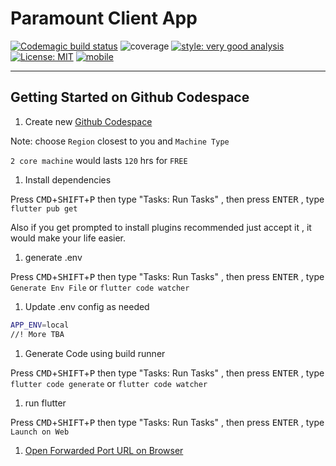 # Paramount Client App

[![Codemagic build status](https://api.codemagic.io/apps/640a51e16d467a62ed0ba98b/640a51e16d467a62ed0ba98a/status_badge.svg)](https://codemagic.io/apps/640a51e16d467a62ed0ba98b/640a51e16d467a62ed0ba98a/latest_build)
![coverage][coverage_badge]
[![style: very good analysis][very_good_analysis_badge]][very_good_analysis_link]
[![License: MIT][license_badge]][license_link]
[![mobile](https://github.com/kelvin-273o15/paramount-client/actions/workflows/main.yaml/badge.svg)](https://github.com/kelvin-273o15/paramount-client/actions/workflows/main.yaml)


---

## Getting Started on Github Codespace

1. Create new [Github Codespace](https://github.com/codespaces/new?hide_repo_select=true&ref=main&repo=611750319)

Note: choose `Region` closest to you and `Machine Type`

`2 core machine` would lasts `120` hrs for `FREE`

1. Install dependencies

 Press <kbd>CMD</kbd>+<kbd>SHIFT</kbd>+<kbd>P</kbd> then type "Tasks: Run Tasks" , then press <kbd>ENTER</kbd> , type `flutter pub get`

 Also if you get prompted to install plugins recommended just accept it , it would make your life easier.

1. generate .env

Press <kbd>CMD</kbd>+<kbd>SHIFT</kbd>+<kbd>P</kbd> then type "Tasks: Run Tasks" , then press <kbd>ENTER</kbd> , type `Generate Env File` or `flutter code watcher`

1. Update .env config as needed

```sh
APP_ENV=local
//! More TBA
```

1. Generate Code using build runner

Press <kbd>CMD</kbd>+<kbd>SHIFT</kbd>+<kbd>P</kbd> then type "Tasks: Run Tasks" , then press <kbd>ENTER</kbd> , type `flutter code generate` or `flutter code watcher`

1. run flutter

Press <kbd>CMD</kbd>+<kbd>SHIFT</kbd>+<kbd>P</kbd> then type "Tasks: Run Tasks" , then press <kbd>ENTER</kbd> , type `Launch on Web`

1. [Open Forwarded Port URL on Browser](https://docs.github.com/en/codespaces/developing-in-codespaces/forwarding-ports-in-your-codespace)




[coverage_badge]: coverage_badge.svg
[license_badge]: https://img.shields.io/badge/license-MIT-blue.svg
[license_link]: https://opensource.org/licenses/MIT
[very_good_analysis_badge]: https://img.shields.io/badge/style-very_good_analysis-B22C89.svg
[very_good_analysis_link]: https://pub.dev/packages/very_good_analysis
